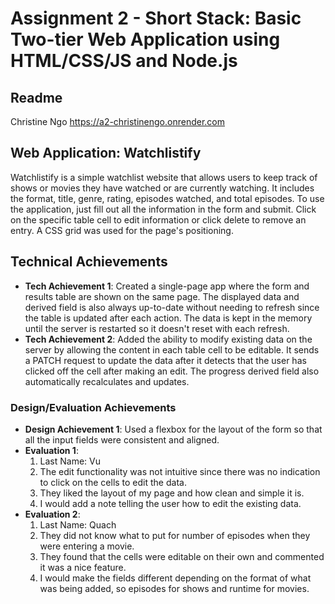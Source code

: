 Assignment 2 - Short Stack: Basic Two-tier Web Application using HTML/CSS/JS and Node.js  
===

Readme 
---
Christine Ngo
https://a2-christinengo.onrender.com

## Web Application: Watchlistify
Watchlistify is a simple watchlist website that allows users to keep track of shows or movies they have watched or are currently watching. 
It includes the format, title, genre, rating, episodes watched, and total episodes. 
To use the application, just fill out all the information in the form and submit. 
Click on the specific table cell to edit information or click delete to remove an entry.
A CSS grid was used for the page's positioning.

## Technical Achievements
- **Tech Achievement 1**: Created a single-page app where the form and results table are shown on the same page. 
    The displayed data and derived field is also always up-to-date without needing to refresh since the table is updated after each action. 
    The data is kept in the memory until the server is restarted so it doesn't reset with each refresh. 
- **Tech Achievement 2**: Added the ability to modify existing data on the server by allowing the content in each table cell to be editable. 
    It sends a PATCH request to update the data after it detects that the user has clicked off the cell after making an edit. 
    The progress derived field also automatically recalculates and updates.

### Design/Evaluation Achievements
- **Design Achievement 1**: Used a flexbox for the layout of the form so that all the input fields were consistent and aligned.
- **Evaluation 1**:
    1. Last Name: Vu
    2. The edit functionality was not intuitive since there was no indication to click on the cells to edit the data.
    3. They liked the layout of my page and how clean and simple it is.
    4. I would add a note telling the user how to edit the existing data.
- **Evaluation 2**:
    1. Last Name: Quach
    2. They did not know what to put for number of episodes when they were entering a movie.
    3. They found that the cells were editable on their own and commented it was a nice feature.
    4. I would make the fields different depending on the format of what was being added, so episodes for shows and runtime for movies.

